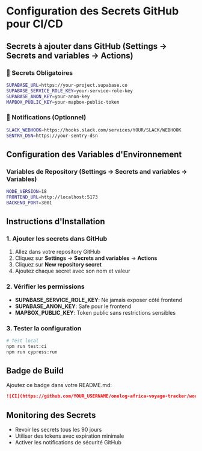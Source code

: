 # Configuration des Secrets GitHub pour CI/CD

## Secrets à ajouter dans GitHub (Settings → Secrets and variables → Actions)

### 🔑 Secrets Obligatoires
```bash
SUPABASE_URL=https://your-project.supabase.co
SUPABASE_SERVICE_ROLE_KEY=your-service-role-key
SUPABASE_ANON_KEY=your-anon-key
MAPBOX_PUBLIC_KEY=your-mapbox-public-token
```

### 🔔 Notifications (Optionnel)
```bash
SLACK_WEBHOOK=https://hooks.slack.com/services/YOUR/SLACK/WEBHOOK
SENTRY_DSN=https://your-sentry-dsn
```

## Configuration des Variables d'Environnement

### Variables de Repository (Settings → Secrets and variables → Variables)
```bash
NODE_VERSION=18
FRONTEND_URL=http://localhost:5173
BACKEND_PORT=3001
```

## Instructions d'Installation

### 1. Ajouter les secrets dans GitHub
1. Allez dans votre repository GitHub
2. Cliquez sur **Settings** → **Secrets and variables** → **Actions**
3. Cliquez sur **New repository secret**
4. Ajoutez chaque secret avec son nom et valeur

### 2. Vérifier les permissions
- **SUPABASE_SERVICE_ROLE_KEY**: Ne jamais exposer côté frontend
- **SUPABASE_ANON_KEY**: Safe pour le frontend
- **MAPBOX_PUBLIC_KEY**: Token public sans restrictions sensibles

### 3. Tester la configuration
```bash
# Test local
npm run test:ci
npm run cypress:run
```

## Badge de Build
Ajoutez ce badge dans votre README.md:
```markdown
![CI](https://github.com/YOUR_USERNAME/onelog-africa-voyage-tracker/workflows/CI%20-%20Control%20Room%20Tests%20&%20E2E/badge.svg)
```

## Monitoring des Secrets
- Revoir les secrets tous les 90 jours
- Utiliser des tokens avec expiration minimale
- Activer les notifications de sécurité GitHub
